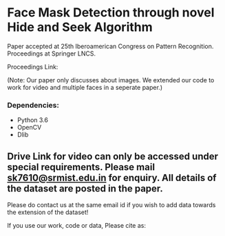 # Face Mask Detection through novel Hide and Seek Algorithm 

Paper accepted at 25th Iberoamerican Congress on Pattern Recognition. Proceedings at Springer LNCS. 

Proceedings Link:

(Note: Our paper only discusses about images. We extended our code to work for video and multiple faces in a seperate paper.)

### Dependencies:
- Python 3.6
- OpenCV
- Dlib

## Drive Link for video can only be accessed under special requirements. Please mail sk7610@srmist.edu.in for enquiry. All details of the dataset are posted in the paper. 

Please do contact us at the same email id if you wish to add data towards the extension of the dataset!

If you use our work, code or data, Please cite as:


